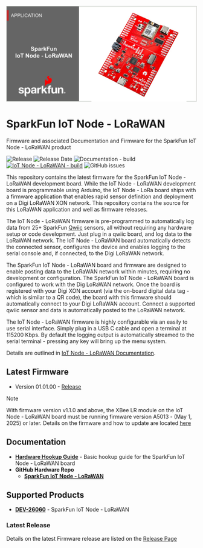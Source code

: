 
![SparkFun IoT Node - LoRaWAN Firmware](https://github.com/sparkfun/sfe-iot-node-lorawan/blob/main/docs/assets/img/IoT-Node-LoRaWAN-Banner.jpg "SparkFun IoT Node - LoRaWAN")

# SparkFun IoT Node - LoRaWAN

Firmware and associated Documentation and Firmware for the SparkFun IoT Node - LoRaWAN product

![Release](https://img.shields.io/github/v/release/sparkfun/sfe-iot-node-lorawan)
![Release Date](https://img.shields.io/github/release-date/sparkfun/sfe-iot-node-lorawan?display_date=published_at)
![Documentation - build](https://img.shields.io/github/actions/workflow/status/sparkfun/sfe-iot-node-lorawan/pages%2Fpages-build-deployment?label=Documentation)
[![IoT Node - LoRaWAN - build](https://github.com/sparkfun/sfe-iot-node-lorawan/actions/workflows/build-iotnode-lorawan.yml/badge.svg)](https://github.com/sparkfun/sfe-iot-node-lorawan/actions/workflows/build-iotnode-lorawan.yml)
![GitHub issues](https://img.shields.io/github/issues/sparkfun/sfe-iot-node-lorawan)

This repository contains the latest firmware for the SparkFun IoT Node - LoRaWAN development board. While the IoT Node - LoRaWAN development board is programmable using Arduino, the IoT Node - LoRa board ships with a firmware application that enables rapid sensor definition and deployment on a Digi LoRaWAN XON network. This repository contains the source for this LoRaWAN application and well as firmware releases.

The IoT Node - LoRaWAN firmware is pre-programmed to automatically log data from 25+ SparkFun [Qwiic](https://www.sparkfun.com/qwiic) sensors, all without requiring any hardware setup or code development. Just plug in a qwiic board, and log data to the LoRaWAN network. The IoT Node - LoRaWAN board automatically detects the connected sensor, configures the device and enables logging to the serial console and, if connected, to the Digi LoRaWAN network.

The SparkFun IoT Node - LoRaWAN board and firmware are designed to enable posting data to the LoRaWAN network within minutes, requiring no development or configuration. The SparkFun IoT Node - LoRaWAN board is configured to work with the Dig LoRaWAN network. Once the board is registered with your Digi XON account (via the on-board digital data tag - which is similar to a QR code), the board with this firmware should automatically connect to your Digi LoRaWAN account. Connect a supported qwiic sensor and data is automatically posted to the LoRaWAN network.

The IoT Node - LoRaWAN firmware is highly configurable via an easily to use serial interface. Simply plug in a USB C cable and open a terminal at 115200 Kbps. By default the logging output is automatically streamed to the serial terminal - pressing any key will bring up the menu system. 

Details are outlined in [IoT Node - LoRaWAN Documentation](https://docs.sparkfun.com/sfe-iot-node-lorawan).


## Latest Firmware

* Version 01.01.00 - [Release](https://github.com/sparkfun/sfe-iot-node-lorawan/releases/tag/v01.01.00)

> [!NOTE]
> With firmware version v1.1.0 and above, the XBee LR module on the IoT Node - LoRaWAN board must be running firmware version A5013 - (May 1, 2025) or later. Details on the firmware and how to update are located [here](https://hub.digi.com/support/products/xbee-studio/?_gl=1*1dnbbi0*_gcl_au*MTY5MDM3NjY5LjE3NDYwNDk1Nzg.*_ga*MjY3MjAwOTM1LjE3NDYwNDk1Nzg.*_ga_RZXDK3PM3B*MTc0NjIyNTE0NC42LjAuMTc0NjIyNTE0NC42MC4wLjE4MzUzMzYzNjg.)

## Documentation

* **[Hardware Hookup Guide](https://docs.sparkfun.com/SparkFun_IoT_Node_LoRaWAN/quick_start/)** - Basic hookup guide for the SparkFun IoT Node - LoRaWAN board
* **GitHub Hardware Repo**
  * **[SparkFun IoT Node - LoRaWAN](https://github.com/sparkfun/SparkFun_IoT_Node_LoRaWAN)**
  
## Supported Products

* **[DEV-26060](https://www.sparkfun.com/products/26060)** - SparkFun IoT Node - LoRaWAN

### Latest Release

Details on the latest Firmware release are listed on the [Release Page](https://github.com/sparkfun/sfe-iot-node-lorawan/releases)
